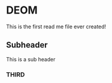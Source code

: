 # DEOM

This is the first read me file ever created!

## Subheader

This is a sub header

### THIRD
